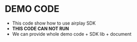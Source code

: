 # DEMO CODE

* This code show how to use airplay SDK    
* **THIS CODE CAN NOT RUN**        
* We can provide whole demo code + SDK lib + document       

 
